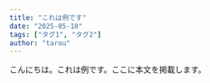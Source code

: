 ```yaml
---
title: "これは例です"
date: "2025-05-18"
tags: ["タグ1", "タグ2"]
author: "tarou"
---
```


こんにちは。これは例です。ここに本文を掲載します。
